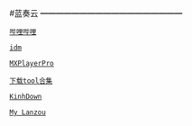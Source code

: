 #蓝奏云
━━━━━━━━━━━━━━━━━━

[`哔哩哔哩`](https://yoyodadada.lanzoui.com/b07pspyj)

[`idm`](https://yoyodadada.lanzoui.com/b07q5ehe)

[`MXPlayerPro`](https://yoyodadada.lanzoui.com/b07psqab)

[`下载tool合集`](https://lanzoui.com/b05a873cb)

[`KinhDown`](https://kinhdown.kinh.cc/)

[`My Lanzou`](http://holyge.lanzous.com/u/乐分享)
